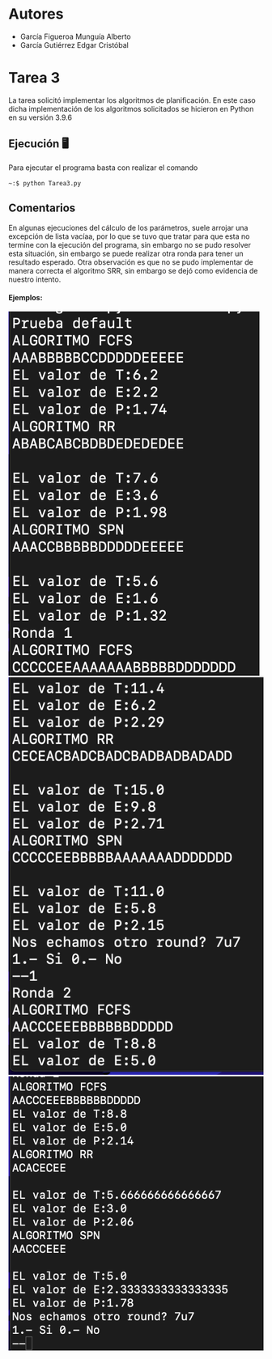 # Autores
- García Figueroa Munguía Alberto
- García Gutiérrez Edgar Cristóbal
#   Tarea 3
La tarea solicitó implementar los algoritmos de planificación. En este caso dicha implementación de los algoritmos
solicitados se hicieron en Python en su versión 3.9.6
## Ejecución 🖥
Para ejecutar el programa basta con realizar el comando 

```shell
~:$ python Tarea3.py
```
## Comentarios
En algunas ejecuciones del cálculo de los parámetros, suele arrojar una excepción de
lista vacíaa, por lo que se tuvo que tratar para que esta no termine con la ejecución del
programa, sin embargo no se pudo resolver esta situación, sin embargo se puede realizar otra
ronda para tener un resultado esperado. Otra observación es que no se pudo implementar de manera correcta el algoritmo
SRR, sin embargo se dejó como evidencia de nuestro intento.
#### Ejemplos: 

![](Prueba_1.png)
![](Prueba_2.png)
![](Prueba_3.png)


